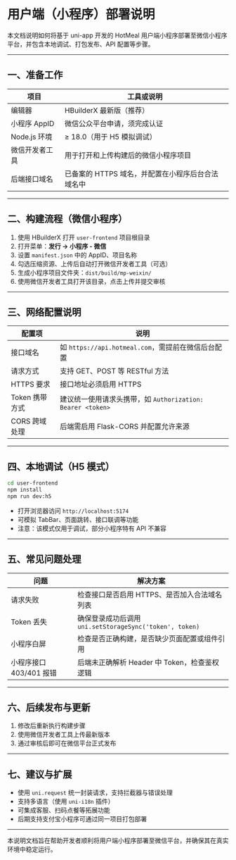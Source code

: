 # 用户端（小程序）部署说明

本文档说明如何将基于 uni-app 开发的 HotMeal 用户端小程序部署至微信小程序平台，并包含本地调试、打包发布、API 配置等步骤。

---

## 一、准备工作

| 项目           | 工具或说明                                        |
| -------------- | ------------------------------------------------- |
| 编辑器         | HBuilderX 最新版（推荐）                          |
| 小程序 AppID   | 微信公众平台申请，须完成认证                      |
| Node.js 环境   | ≥ 18.0（用于 H5 模拟调试）                        |
| 微信开发者工具 | 用于打开和上传构建后的微信小程序项目              |
| 后端接口域名   | 已备案的 HTTPS 域名，并配置在小程序后台合法域名中 |

---

## 二、构建流程（微信小程序）

1. 使用 HBuilderX 打开 `user-frontend` 项目根目录
2. 打开菜单：**发行 → 小程序 - 微信**
3. 设置 `manifest.json` 中的 AppID、项目名称
4. 勾选压缩资源、上传后自动打开微信开发者工具（可选）
5. 生成小程序项目文件夹：`dist/build/mp-weixin/`
6. 使用微信开发者工具打开该目录，点击上传并提交审核

---

## 三、网络配置说明

| 配置项         | 说明                                                       |
| -------------- | ---------------------------------------------------------- |
| 接口域名       | 如 `https://api.hotmeal.com`，需提前在微信后台配置         |
| 请求方式       | 支持 GET、POST 等 RESTful 方法                             |
| HTTPS 要求     | 接口地址必须启用 HTTPS                                     |
| Token 携带方式 | 建议统一使用请求头携带，如 `Authorization: Bearer <token>` |
| CORS 跨域处理  | 后端需启用 Flask-CORS 并配置允许来源                       |

---

## 四、本地调试（H5 模式）

```bash
cd user-frontend
npm install
npm run dev:h5
```

- 打开浏览器访问 `http://localhost:5174`
- 可模拟 TabBar、页面跳转、接口联调等功能
- 注意：该模式仅用于调试，部分小程序特有 API 不兼容

---

## 五、常见问题处理

| 问题                    | 解决方案                                                |
| ----------------------- | ------------------------------------------------------- |
| 请求失败                | 检查接口是否启用 HTTPS、是否加入合法域名列表            |
| Token 丢失              | 确保登录成功后调用 `uni.setStorageSync('token', token)` |
| 小程序白屏              | 检查是否正确构建，是否缺少页面配置或组件引用            |
| 小程序接口 403/401 报错 | 后端未正确解析 Header 中 Token，检查鉴权逻辑            |

---

## 六、后续发布与更新

1. 修改后重新执行构建步骤
2. 使用微信开发者工具上传最新版本
3. 通过审核后即可在微信平台正式发布

---

## 七、建议与扩展

- 使用 `uni.request` 统一封装请求，支持拦截器与错误处理
- 支持多语言（使用 `uni-i18n` 插件）
- 可集成客服、扫码点餐等拓展功能
- 后期支持支付宝小程序可通过同一项目打包部署

---

本说明文档旨在帮助开发者顺利将用户端小程序部署至微信平台，并确保其在真实环境中稳定运行。
